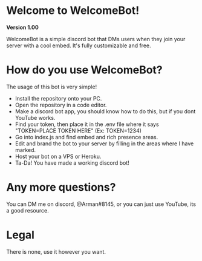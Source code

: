 # Welcome to WelcomeBot!

**Version 1.00**

WelcomeBot is a simple discord bot that DMs users when they join your server with a cool embed. It's fully customizable and free.

# How do you use WelcomeBot?

The usage of this bot is very simple!

- Install the repository onto your PC.
- Open the repository in a code editor.
- Make a discord bot app, you should know how to do this, but if you dont YouTube works.
- Find your token, then place it in the .env file where it says "TOKEN=PLACE TOKEN HERE" (Ex: TOKEN=1234)
- Go into index.js and find embed and rich presence areas.
- Edit and brand the bot to your server by filling in the areas where I have marked.
- Host your bot on a VPS or Heroku.
- Ta-Da! You have made a working discord bot!

# Any more questions?

You can DM me on discord, @Arman#8145, or you can just use YouTube, its a good resource.

# Legal

There is none, use it however you want.
